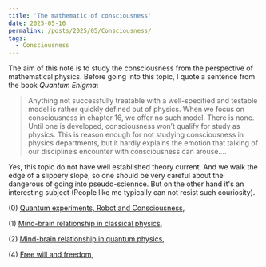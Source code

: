 ```yaml
---
title: 'The mathematic of consciousness'
date: 2025-05-16
permalink: /posts/2025/05/Consciousness/
tags:
  - Consciousness
---
```


The aim of this note is to study the consciousness from the perspective of mathematical physics. Before going into this topic, I quote a sentence from the book *Quantum Enigma*: 
> Anything not successfully treatable with a well-specified and testable model is rather quickly defined out of physics. When we focus on consciousness in chapter 16, we offer no such model. There is none. Until one is
developed, consciousness won’t qualify for study as physics. This is reason enough for not studying consciousness in physics departments, but it hardly explains the emotion that talking of our discipline’s encounter with consciousness can arouse....

Yes, this topic do not have well established theory current. And we walk the edge of a slippery slope, so one should be very careful about the dangerous of going into pseudo-sciennce. But on the other hand it's an interesting subject (People like me typically can not resist such couriosity).



(0) [Quantum experiments, Robot and Consciousness](),

(1) [Mind-brain relationship in classical physics](),

(2) [Mind-brain relationship in quantum physics](),

(4) [Free will and freedom](),

